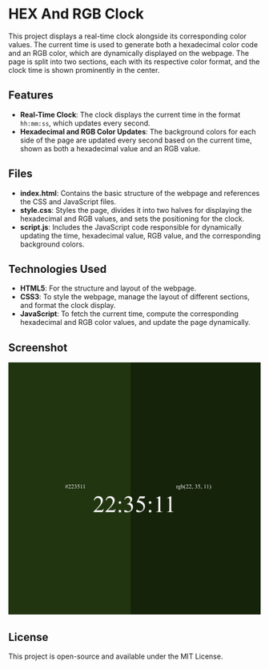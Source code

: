 # HEX And RGB Clock

This project displays a real-time clock alongside its corresponding color values. The current time is used to generate both a hexadecimal color code and an RGB color, which are dynamically displayed on the webpage. The page is split into two sections, each with its respective color format, and the clock time is shown prominently in the center.

## Features
- **Real-Time Clock**: The clock displays the current time in the format `hh:mm:ss`, which updates every second.
- **Hexadecimal and RGB Color Updates**: The background colors for each side of the page are updated every second based on the current time, shown as both a hexadecimal value and an RGB value.

## Files
- **index.html**: Contains the basic structure of the webpage and references the CSS and JavaScript files.
- **style.css**: Styles the page, divides it into two halves for displaying the hexadecimal and RGB values, and sets the positioning for the clock.
- **script.js**: Includes the JavaScript code responsible for dynamically updating the time, hexadecimal value, RGB value, and the corresponding background colors.

## Technologies Used
- **HTML5**: For the structure and layout of the webpage.
- **CSS3**: To style the webpage, manage the layout of different sections, and format the clock display.
- **JavaScript**: To fetch the current time, compute the corresponding hexadecimal and RGB color values, and update the page dynamically.

## Screenshot
![HEX And RGB Clock Screenshot](HEXAndRGBClockDemo.png)

## License
This project is open-source and available under the MIT License.

